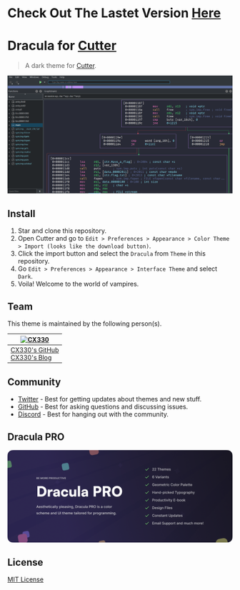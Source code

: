 # Check Out The Lastet Version [Here](https://github.com/dracula/cutter)

# Dracula for [Cutter](https://cutter.re/)

> A dark theme for [Cutter](https://cutter.re/).

![Screenshot](./screenshot.png)

## Install

1. Star and clone this repository.
2. Open Cutter and go to `Edit > Preferences > Appearance > Color Theme > Import (looks like the download button)`.
3. Click the import button and select the `Dracula` from `Theme` in this repository.
4. Go `Edit > Preferences > Appearance > Interface Theme` and select `Dark`.
5. Voila! Welcome to the world of vampires.

## Team

This theme is maintained by the following person(s).

| [![CX330](https://github.com/CX330Blake.png?size=100)](https://github.com/CX330Blake)      |
| ------------------------------------------------------------------------------------------ |
| [CX330's GitHub](https://github.com/CX330Blake)<br />[CX330's Blog](https://blog.cx330.tw) |

## Community

-   [Twitter](https://twitter.com/draculatheme) - Best for getting updates about themes and new stuff.
-   [GitHub](https://github.com/dracula/dracula-theme/discussions) - Best for asking questions and discussing issues.
-   [Discord](https://draculatheme.com/discord-invite) - Best for hanging out with the community.

## Dracula PRO

[![Dracula PRO](./.github/dracula-pro.png)](https://draculatheme.com/pro)

## License

[MIT License](./LICENSE)
